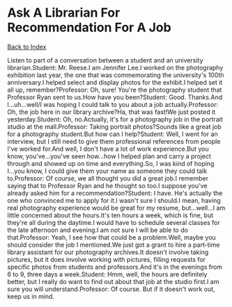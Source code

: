# Ask A Librarian For Recommendation For A Job
[Back to Index](https://github.com/windows10010/tpoExtractor/blog/master/README.md)

Listen to part of a conversation between a student and an university librarian.Student: Mr. Reese.I am Jennifer Lee.I worked on the photography exhibition last year, the one that was commemorating the university's 100th anniversary.I helped select and display photos for the exhibit.I helped set it all up, remember?Professor: Oh, sure! You're the photography student that Professor Ryan sent to us.How have you been?Student: Good. Thanks.And l...uh...well/I was hoping I could talk to you about a job actually.Professor: Oh, the job here in our library archive?Ha, that was fast!We just posted it yesterday.Student: Oh, no.Actually, it's for a photography job in the portrait studio at the mall.Professor: Taking portrait photos?Sounds like a great job for a photography student.But how can I help?Student: Well, I went for an interview, but I still need to give them professional references from people I've worked for.And well, I don't have a lot of work experience.But you know, you've...you've seen how...how I helped plan and carry a project through and showed up on time and everything.So, I was kind of hoping I...you know, I could give them your name as someone they could talk to.Professor: Of course, we all thought you did a great job.I remember saying that to Professor Ryan and he thought so too.I suppose you've already asked him for a recommendation?Student: I have. He's actually the one who convinced me to apply for it.I wasn't sure I should.I mean, having real photography experience would be great for my resume, but...well...I am little concerned about the hours.It's ten hours a week, which is fine, but they're all during the daytime.I would have to schedule several classes for the late afternoon and evening.I am not sure I will be able to do that.Professor: Yeah, I see how that could be a problem.Well, maybe you should consider the job I mentioned.We just got a grant to hire a part-time library assistant for our photography archives.It doesn't involve taking pictures, but it does involve working with pictures, filling requests for specific photos from students and professors.And it's in the evenings from 6 to 9, three days a week.Student: Hmm, well, the hours are definitely better, but I really do want to find out about that job at the studio first.I am sure you will understand.Professor: Of course. But if it doesn't work out, keep us in mind.
 